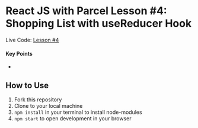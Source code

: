 # React JS with Parcel Lesson #4: Shopping List with useReducer Hook
Live Code: <a href="https://reactjs-lessonseries.netlify.app/"> Lesson #4</a>
#### Key Points
* 

## How to Use
1. Fork this repository
2. Clone to your local machine
3. `npm install` in your terminal to install node-modules
4. `npm start` to open development in your browser
